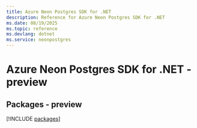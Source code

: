 ```yaml
---
title: Azure Neon Postgres SDK for .NET
description: Reference for Azure Neon Postgres SDK for .NET
ms.date: 08/19/2025
ms.topic: reference
ms.devlang: dotnet
ms.service: neonpostgres
---
```

# Azure Neon Postgres SDK for .NET - preview
## Packages - preview
[!INCLUDE [packages](neon-postgres-index.md)]